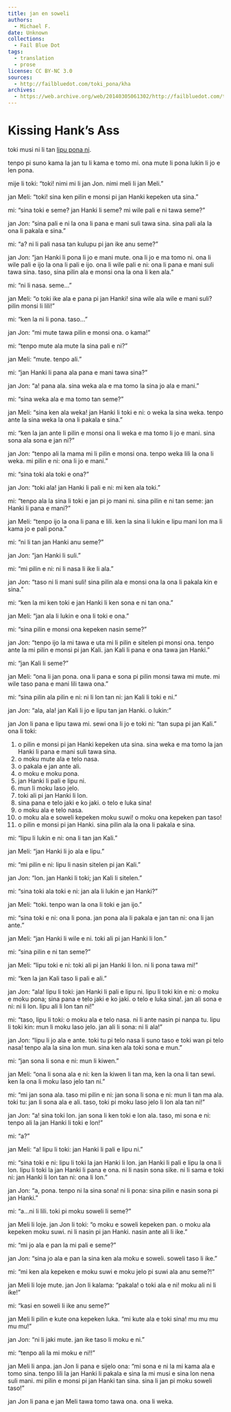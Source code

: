 ```yaml
---
title: jan en soweli
authors:
  - Michael F.
date: Unknown
collections:
  - Fail Blue Dot
tags:
  - translation
  - prose
license: CC BY-NC 3.0
sources:
  - http://failbluedot.com/toki_pona/kha
archives:
  - https://web.archive.org/web/20140305061302/http://failbluedot.com/toki_pona/kha
---
```


# Kissing Hank’s Ass

toki musi ni li tan [lipu pona ni](https://web.archive.org/web/20140305061302/http://www.jhuger.com/kisshank.php).

tenpo pi suno kama la jan tu li kama e tomo mi. ona mute li pona lukin li jo e len pona.

mije li toki: “toki! nimi mi li jan Jon. nimi meli li jan Meli.”

jan Meli: “toki! sina ken pilin e monsi pi jan Hanki kepeken uta sina.”

mi: “sina toki e seme? jan Hanki li seme? mi wile pali e ni tawa seme?”

jan Jon: “sina pali e ni la ona li pana e mani suli tawa sina. sina pali ala la ona li pakala e sina.”

mi: “a? ni li pali nasa tan kulupu pi jan ike anu seme?”

jan Jon: “jan Hanki li pona li jo e mani mute. ona li jo e ma tomo ni. ona li wile pali e ijo la ona li pali e ijo. ona li wile pali e ni: ona li pana e mani suli tawa sina. taso, sina pilin ala e monsi ona la ona li ken ala.”

mi: “ni li nasa. seme…”

jan Meli: “o toki ike ala e pana pi jan Hanki! sina wile ala wile e mani suli? pilin monsi li lili!”

mi: “ken la ni li pona. taso…”

jan Jon: “mi mute tawa pilin e monsi ona. o kama!”

mi: “tenpo mute ala mute la sina pali e ni?”

jan Meli: “mute. tenpo ali.”

mi: “jan Hanki li pana ala pana e mani tawa sina?”

jan Jon: “a! pana ala. sina weka ala e ma tomo la sina jo ala e mani.”

mi: “sina weka ala e ma tomo tan seme?”

jan Meli: “sina ken ala weka! jan Hanki li toki e ni: o weka la sina weka. tenpo ante la sina weka la ona li pakala e sina.”

mi: “ken la jan ante li pilin e monsi ona li weka e ma tomo li jo e mani. sina sona ala sona e jan ni?”

jan Jon: “tenpo ali la mama mi li pilin e monsi ona. tenpo weka lili la ona li weka. mi pilin e ni: ona li jo e mani.”

mi: “sina toki ala toki e ona?”

jan Jon: “toki ala! jan Hanki li pali e ni: mi ken ala toki.”

mi: “tenpo ala la sina li toki e jan pi jo mani ni. sina pilin e ni tan seme: jan Hanki li pana e mani?”

jan Meli: “tenpo ijo la ona li pana e lili. ken la sina li lukin e lipu mani lon ma li kama jo e pali pona.”

mi: “ni li tan jan Hanki anu seme?”

jan Jon: “jan Hanki li suli.”

mi: “mi pilin e ni: ni li nasa li ike li ala.”

jan Jon: “taso ni li mani suli! sina pilin ala e monsi ona la ona li pakala kin e sina.”

mi: “ken la mi ken toki e jan Hanki li ken sona e ni tan ona.”

jan Meli: “jan ala li lukin e ona li toki e ona.”

mi: “sina pilin e monsi ona kepeken nasin seme?”

jan Jon: “tenpo ijo la mi tawa e uta mi li pilin e sitelen pi monsi ona. tenpo ante la mi pilin e monsi pi jan Kali. jan Kali li pana e ona tawa jan Hanki.”

mi: “jan Kali li seme?”

jan Meli: “ona li jan pona. ona li pana e sona pi pilin monsi tawa mi mute. mi wile taso pana e mani lili tawa ona.”

mi: “sina pilin ala pilin e ni: ni li lon tan ni: jan Kali li toki e ni.”

jan Jon: “ala, ala! jan Kali li jo e lipu tan jan Hanki. o lukin:”

jan Jon li pana e lipu tawa mi. sewi ona li jo e toki ni: “tan supa pi jan Kali.” ona li toki:

1. o pilin e monsi pi jan Hanki kepeken uta sina. sina weka e ma tomo la jan Hanki li pana e mani suli tawa sina.
2.  o moku mute ala e telo nasa.
3.  o pakala e jan ante ali.
4.  o moku e moku pona.
5.  jan Hanki li pali e lipu ni.
6.  mun li moku laso jelo.
7.  toki ali pi jan Hanki li lon.
8.  sina pana e telo jaki e ko jaki. o telo e luka sina!
9.  o moku ala e telo nasa.
10. o moku ala e soweli kepeken moku suwi! o moku ona kepeken pan taso!
11. o pilin e monsi pi jan Hanki. sina pilin ala la ona li pakala e sina. 

mi: “lipu li lukin e ni: ona li tan jan Kali.”

jan Meli: “jan Hanki li jo ala e lipu.”

mi: “mi pilin e ni: lipu li nasin sitelen pi jan Kali.”

jan Jon: “lon. jan Hanki li toki; jan Kali li sitelen.”

mi: “sina toki ala toki e ni: jan ala li lukin e jan Hanki?”

jan Meli: “toki. tenpo wan la ona li toki e jan ijo.”

mi: “sina toki e ni: ona li pona. jan pona ala li pakala e jan tan ni: ona li jan ante.”

jan Meli: “jan Hanki li wile e ni. toki ali pi jan Hanki li lon.”

mi: “sina pilin e ni tan seme?”

jan Meli: “lipu toki e ni: toki ali pi jan Hanki li lon. ni li pona tawa mi!”

mi: “ken la jan Kali taso li pali e ali.”

jan Jon: “ala! lipu li toki: jan Hanki li pali e lipu ni. lipu li toki kin e ni: o moku e moku pona; sina pana e telo jaki e ko jaki. o telo e luka sina!. jan ali sona e ni: ni li lon. lipu ali li lon tan ni!”

mi: “taso, lipu li toki: o moku ala e telo nasa. ni li ante nasin pi nanpa tu. lipu li toki kin: mun li moku laso jelo. jan ali li sona: ni li ala!”

jan Jon: “lipu li jo ala e ante. toki tu pi telo nasa li suno taso e toki wan pi telo nasa! tenpo ala la sina lon mun. sina ken ala toki sona e mun.”

mi: “jan sona li sona e ni: mun li kiwen.”

jan Meli: “ona li sona ala e ni: ken la kiwen li tan ma, ken la ona li tan sewi. ken la ona li moku laso jelo tan ni.”

mi: “mi jan sona ala. taso mi pilin e ni: jan sona li sona e ni: mun li tan ma ala. toki tu: jan li sona ala e ali. taso, toki pi moku laso jelo li lon ala tan ni!”

jan Jon: “a! sina toki lon. jan sona li ken toki e lon ala. taso, mi sona e ni: tenpo ali la jan Hanki li toki e lon!”

mi: “a?”

jan Meli: “a! lipu li toki: jan Hanki li pali e lipu ni.”

mi: “sina toki e ni: lipu li toki la jan Hanki li lon. jan Hanki li pali e lipu la ona li lon. lipu li toki la jan Hanki li pana e ona. ni li nasin sona sike. ni li sama e toki ni: jan Hanki li lon tan ni: ona li lon.”

jan Jon: “a, pona. tenpo ni la sina sona! ni li pona: sina pilin e nasin sona pi jan Hanki.”

mi: “a…ni li lili. toki pi moku soweli li seme?”

jan Meli li loje. jan Jon li toki: “o moku e soweli kepeken pan. o moku ala kepeken moku suwi. ni li nasin pi jan Hanki. nasin ante ali li ike.”

mi: “mi jo ala e pan la mi pali e seme?”

jan Jon: “sina jo ala e pan la sina ken ala moku e soweli. soweli taso li ike.”

mi: “mi ken ala kepeken e moku suwi e moku jelo pi suwi ala anu seme?!”

jan Meli li loje mute. jan Jon li kalama: “pakala! o toki ala e ni! moku ali ni li ike!”

mi: “kasi en soweli li ike anu seme?”

jan Meli li pilin e kute ona kepeken luka. “mi kute ala e toki sina! mu mu mu mu mu!”

jan Jon: “ni li jaki mute. jan ike taso li moku e ni.”

mi: “tenpo ali la mi moku e ni!!”

jan Meli li anpa. jan Jon li pana e sijelo ona: “mi sona e ni la mi kama ala e tomo sina. tenpo lili la jan Hanki li pakala e sina la mi musi e sina lon nena suli mani. mi pilin e monsi pi jan Hanki tan sina. sina li jan pi moku soweli taso!”

jan Jon li pana e jan Meli tawa tomo tawa ona. ona li weka.
